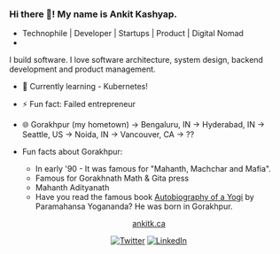 ### Hi there 👋! My name is Ankit Kashyap. 
- Technophile | Developer | Startups | Product | Digital Nomad
- 
I build software. I love software architecture, system design, backend development and product management.
- 🌱 Currently learning - Kubernetes!
- ⚡ Fun fact: Failed entrepreneur
- 🌐 Gorakhpur (my hometown) -> Bengaluru, IN -> Hyderabad, IN -> Seattle, US -> Noida, IN -> Vancouver, CA -> ??

- Fun facts about Gorakhpur:
	- In early '90 - It was famous for "Mahanth, Machchar and Mafia".
	- Famous for Gorakhnath Math & Gita press
	- Mahanth Adityanath
	- Have you read the famous book <a href="https://en.wikipedia.org/wiki/Autobiography_of_a_Yogi">Autobiography of a Yogi</a> by Paramahansa Yogananda? He was born in Gorakhpur.

<p align="center">
	<a href="https://www.ankitk.ca">ankitk.ca</a>
</p>
<p align="center">
	<a href="https://twitter.com/ankitwww"><img src="https://img.shields.io/twitter/follow/ankitwww?label=Twitter&style=social" alt="Twitter"></a>
	<a href="https://www.linkedin.com/in/tekpill"><img src="https://img.shields.io/badge/LinkedIn--_.svg?style=social&logo=linkedin" alt="LinkedIn"></a>
</p>

